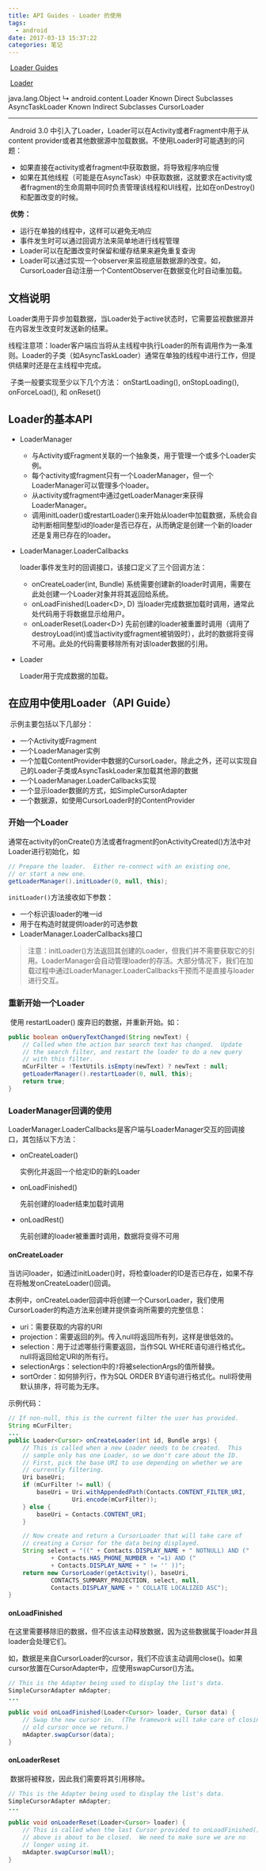 ```yaml
---
title: API Guides - Loader 的使用
tags:
  - android
date: 2017-03-13 15:37:22
categories: 笔记
---
```


​	[Loader Guides](https://developer.android.com/guide/components/loaders.html#summary)

​	[Loader](https://developer.android.com/reference/android/content/Loader.html)	

java.lang.Object
   ↳	android.content.Loader<D>
  Known Direct Subclasses
AsyncTaskLoader<D>
  Known Indirect Subclasses
CursorLoader

------

​	Android 3.0 中引入了Loader，Loader可以在Activity或者Fragment中用于从content provider或者其他数据源中加载数据。不使用Loader时可能遇到的问题：

+ 如果直接在activity或者fragment中获取数据，将导致程序响应慢
+ 如果在其他线程（可能是在AsyncTask）中获取数据，这就要求在activity或者fragment的生命周期中同时负责管理该线程和UI线程，比如在onDestroy()和配置改变的时候。



​	**优势：**

+ 运行在单独的线程中，这样可以避免无响应
+ 事件发生时可以通过回调方法来简单地进行线程管理
+ Loader可以在配置改变时保留和缓存结果来避免重复查询
+ Loader可以通过实现一个observer来监视底层数据源的改变。如，CursorLoader自动注册一个ContentObserver在数据变化时自动重加载。



## 文档说明

​	Loader类用于异步加载数据，当Loader处于active状态时，它需要监视数据源并在内容发生改变时发送新的结果。

​	线程注意项：loader客户端应当将从主线程中执行Loader的所有调用作为一条准则。Loader的子类（如AsyncTaskLoader）通常在单独的线程中进行工作，但提供结果时还是在主线程中完成。

​	子类一般要实现至少以下几个方法： onStartLoading(), onStopLoading(), onForceLoad(), 和 onReset()

## Loader的基本API

+ LoaderManager

  + 与Activity或Fragment关联的一个抽象类，用于管理一个或多个Loader实例。
  + 每个activity或fragment只有一个LoaderManager，但一个LoaderManager可以管理多个loader。
  + 从activity或fragment中通过getLoaderManager来获得LoaderManager。
  + 调用initLoader()或restartLoader()来开始从loader中加载数据，系统会自动判断相同整型id的loader是否已存在，从而确定是创建一个新的loader还是复用已存在的loader。

+ LoaderManager.LoaderCallbacks

  loader事件发生时的回调接口，该接口定义了三个回调方法：

  + onCreateLoader(int, Bundle) 系统需要创建新的loader时调用，需要在此处创建一个Loader对象并将其返回给系统。
  + onLoadFinished(Loader\<D\>, D) 当loader完成数据加载时调用，通常此处代码用于将数据显示给用户。
  + onLoaderReset(Loader\<D\>) 先前创建的loader被重置时调用（调用了destroyLoad(int)或当activity或fragment被销毁时），此时的数据将变得不可用。此处的代码需要移除所有对该loader数据的引用。

+ Loader

  Loader用于完成数据的加载。



## 在应用中使用Loader（API Guide）

​	示例主要包括以下几部分：

+ 一个Activity或Fragment
+ 一个LoaderManager实例
+ 一个加载ContentProvider中数据的CursorLoader。除此之外，还可以实现自己的Loader子类或AsyncTaskLoader来加载其他源的数据
+ 一个LoaderManager.LoaderCallbacks实现
+ 一个显示loader数据的方式，如SimpleCursorAdapter
+ 一个数据源，如使用CursorLoader时的ContentProvider



### 开始一个Loader

​	通常在activity的onCreate()方法或者fragment的onActivityCreated()方法中对Loader进行初始化，如

```java
// Prepare the loader.  Either re-connect with an existing one,
// or start a new one.
getLoaderManager().initLoader(0, null, this);
```

`initLoader()`方法接收如下参数：

+ 一个标识该loader的唯一id
+ 用于在构造时就提供loader的可选参数
+ LoaderManager.LoaderCallbacks接口

> 注意：initLoader()方法返回其创建的Loader，但我们并不需要获取它的引用。LoaderManager会自动管理loader的存活。大部分情况下，我们在加载过程中通过LoaderManager.LoaderCallbacks干预而不是直接与loader进行交互。



### 重新开始一个Loader

​	使用 restartLoader() 废弃旧的数据，并重新开始。如：

```java
public boolean onQueryTextChanged(String newText) {
    // Called when the action bar search text has changed.  Update
    // the search filter, and restart the loader to do a new query
    // with this filter.
    mCurFilter = !TextUtils.isEmpty(newText) ? newText : null;
    getLoaderManager().restartLoader(0, null, this);
    return true;
}
```



### LoaderManager回调的使用

​	LoaderManager.LoaderCallbacks是客户端与LoaderManager交互的回调接口，其包括以下方法：

+ onCreateLoader()

  实例化并返回一个给定ID的新的Loader

+ onLoadFinished()

  先前创建的loader结束加载时调用

+ onLoadRest()

  先前创建的loader被重置时调用，数据将变得不可用



#### onCreateLoader

​	当访问loader，如通过initLoader()时，将检查loader的ID是否已存在，如果不存在将触发onCreateLoader()回调。

​	本例中，onCreateLoader回调中将创建一个CursorLoader，我们使用CursorLoader的构造方法来创建并提供查询所需要的完整信息：

+ uri：需要获取的内容的URI
+ projection：需要返回的列。传入null将返回所有列，这样是很低效的。
+ selection：用于过滤哪些行需要返回，当作SQL WHERE语句进行格式化。null将返回给定URI的所有行。
+ selectionArgs：selection中的`?`将被selectionArgs的值所替换。
+ sortOrder：如何排列行，作为SQL ORDER BY语句进行格式化。null将使用默认排序，将可能为无序。



示例代码：

```java
// If non-null, this is the current filter the user has provided.
String mCurFilter;
...
public Loader<Cursor> onCreateLoader(int id, Bundle args) {
    // This is called when a new Loader needs to be created.  This
    // sample only has one Loader, so we don't care about the ID.
    // First, pick the base URI to use depending on whether we are
    // currently filtering.
    Uri baseUri;
    if (mCurFilter != null) {
        baseUri = Uri.withAppendedPath(Contacts.CONTENT_FILTER_URI,
                  Uri.encode(mCurFilter));
    } else {
        baseUri = Contacts.CONTENT_URI;
    }

    // Now create and return a CursorLoader that will take care of
    // creating a Cursor for the data being displayed.
    String select = "((" + Contacts.DISPLAY_NAME + " NOTNULL) AND ("
            + Contacts.HAS_PHONE_NUMBER + "=1) AND ("
            + Contacts.DISPLAY_NAME + " != '' ))";
    return new CursorLoader(getActivity(), baseUri,
            CONTACTS_SUMMARY_PROJECTION, select, null,
            Contacts.DISPLAY_NAME + " COLLATE LOCALIZED ASC");
}

```



#### onLoadFinished

​	在这里需要移除旧的数据，但不应该主动释放数据，因为这些数据属于loader并且loader会处理它们。

​	如，数据是来自CursorLoader的cursor，我们不应该主动调用close()。如果cursor放置在CursorAdapter中，应使用swapCursor()方法。

```java
// This is the Adapter being used to display the list's data.
SimpleCursorAdapter mAdapter;
...

public void onLoadFinished(Loader<Cursor> loader, Cursor data) {
    // Swap the new cursor in.  (The framework will take care of closing the
    // old cursor once we return.)
    mAdapter.swapCursor(data);
}
```



#### onLoaderReset

​	数据将被释放，因此我们需要将其引用移除。

```java
// This is the Adapter being used to display the list's data.
SimpleCursorAdapter mAdapter;
...

public void onLoaderReset(Loader<Cursor> loader) {
    // This is called when the last Cursor provided to onLoadFinished()
    // above is about to be closed.  We need to make sure we are no
    // longer using it.
    mAdapter.swapCursor(null);
}
```























